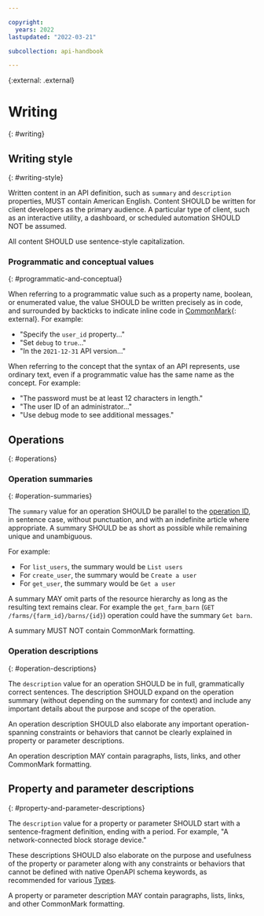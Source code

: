 ```yaml
---

copyright:
  years: 2022
lastupdated: "2022-03-21"

subcollection: api-handbook

---
```


{:external: .external}

# Writing
{: #writing}

## Writing style
{: #writing-style}

Written content in an API definition, such as `summary` and `description` properties, MUST contain
American English. Content SHOULD be written for client developers as the primary audience. A
particular type of client, such as an interactive utility, a dashboard, or scheduled automation
SHOULD NOT be assumed.

All content SHOULD use sentence-style capitalization.

### Programmatic and conceptual values
{: #programmatic-and-conceptual}

When referring to a programmatic value such as a property name, boolean, or enumerated value, the
value SHOULD be written precisely as in code, and surrounded by backticks to indicate inline code in
[CommonMark][commonmark-help]{: external}. For example:

*  "Specify the `user_id` property..."
*  "Set `debug` to `true`..."
*  "In the `2021-12-31` API version..."

When referring to the concept that the syntax of an API represents, use ordinary text, even if a
programmatic value has the same name as the concept. For example:

*  "The password must be at least 12 characters in length."
*  "The user ID of an administrator..."
*  "Use debug mode to see additional messages."

[commonmark-help]: https://commonmark.org/help/

## Operations
{: #operations}

### Operation summaries
{: #operation-summaries}

The `summary` value for an operation SHOULD be parallel to the [operation ID][operation-ids], in
sentence case, without punctuation, and with an indefinite article where appropriate. A summary
SHOULD be as short as possible while remaining unique and unambiguous.

[operation-ids]: /docs/api-handbook?topic=api-handbook-operations#operation-ids

For example:

*  For `list_users`, the summary would be `List users`
*  For `create_user`, the summary would be `Create a user`
*  For `get_user`, the summary would be `Get a user`

A summary MAY omit parts of the resource hierarchy as long as the resulting text remains clear. For
example the `get_farm_barn` (`GET /farms/{farm_id}/barns/{id}`) operation could have the summary
`Get barn`.

A summary MUST NOT contain CommonMark formatting.

### Operation descriptions
{: #operation-descriptions}

The `description` value for an operation SHOULD be in full, grammatically correct sentences. The
description SHOULD expand on the operation summary (without depending on the summary for
context) and include any important details about the purpose and scope of the operation.

An operation description SHOULD also elaborate any important operation-spanning constraints or
behaviors that cannot be clearly explained in property or parameter descriptions.

An operation description MAY contain paragraphs, lists, links, and other CommonMark formatting.

## Property and parameter descriptions
{: #property-and-parameter-descriptions}

The `description` value for a property or parameter SHOULD start with a sentence-fragment
definition, ending with a period. For example, "A network-connected block storage device."

These descriptions SHOULD also elaborate on the purpose and usefulness of the property or parameter
along with any constraints or behaviors that cannot be defined with native OpenAPI schema keywords,
as recommended for various [Types][types].

[types]: /docs/api-handbook?topic=api-handbook-types

A property or parameter description MAY contain paragraphs, lists, links, and other CommonMark
formatting.
